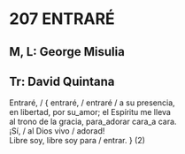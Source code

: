 # 207 ENTRARÉ

## M, L: George Misulia
## Tr: David Quintana

Entraré, / { entraré, / entraré / a su presencia,  
en libertad, por su_amor; el Espíritu me lleva  
al trono de la gracia, para_adorar cara_a cara.  
¡Sí, / al Dios vivo / adorad!  
Libre soy, libre soy para / entrar. } (2)  

